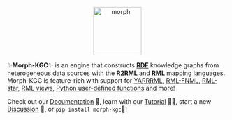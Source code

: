 <p align="center">
<img src="https://github.com/morph-kgc/morph-kgc/blob/main/logo/logo.png" height="110" alt="morph">
</p>

:sparkles:**Morph-KGC**:sparkles: is an engine that constructs **[RDF](https://www.w3.org/TR/rdf11-concepts/)** knowledge graphs from heterogeneous data sources with the **[R2RML](https://www.w3.org/TR/r2rml/)** and **[RML](https://w3id.org/rml/core/spec)** mapping languages. Morph-KGC is feature-rich with support for [YARRRML](https://rml.io/yarrrml/spec/), [RML-FNML](https://w3id.org/rml/fnml/spec), [RML-star](https://w3id.org/rml/star/spec), [RML views](https://oa.upm.es/73463/1/_2023___ESWC__RML_Tabular_Views.pdf), [Python user-defined functions](https://www.sciencedirect.com/science/article/pii/S2352711024000803) and more!

Check out our [Documentation](https://morph-kgc.readthedocs.io) :bookmark_tabs:, learn with our [Tutorial](https://colab.research.google.com/drive/1ByFx_NOEfTZeaJ1Wtw3UwTH3H3-Sye2O?usp=sharing) :woman_teacher:, start a new [Discussion](https://github.com/morph-kgc/morph-kgc/discussions) :speech_balloon:, or `pip install morph-kgc`🚀!
